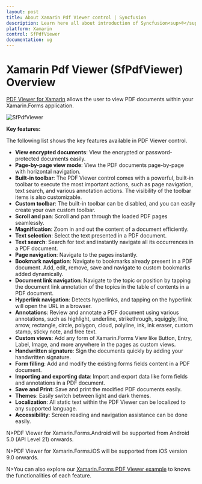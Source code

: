 ```yaml
---
layout: post
title: About Xamarin Pdf Viewer control | Syncfusion
description: Learn here all about introduction of Syncfusion<sup>®</sup> Xamarin Pdf Viewer (SfPdfViewer) control, its elements and more.
platform: Xamarin
control: SfPdfViewer
documentation: ug
---
```


# Xamarin Pdf Viewer (SfPdfViewer) Overview

[PDF Viewer for Xamarin](https://www.syncfusion.com/xamarin-ui-controls/xamarin-pdf-viewer) allows the user to view PDF documents within your Xamarin.Forms application. 

![SfPdfViewer](pdfviewer_images/pdfviewer.png)

**Key features:**

The following list shows the key features available in PDF Viewer control.

* **View encrypted documents**: View the encrypted or password-protected documents easily.
* **Page-by-page view mode**: View the PDF documents page-by-page with horizontal navigation.
* **Built-in toolbar**: The PDF Viewer control comes with a powerful, built-in toolbar to execute the most important actions, such as page navigation, text search, and various annotation actions. The visibility of the toolbar items is also customizable. 
* **Custom toolbar**: The built-in toolbar can be disabled, and you can easily create your own custom toolbar. 
* **Scroll and pan**: Scroll and pan through the loaded PDF pages seamlessly.
* **Magnification**: Zoom in and out the content of a document efficiently.
* **Text selection**: Select the text presented in a PDF document.
* **Text search**: Search for text and instantly navigate all its occurrences in a PDF document.
* **Page navigation**: Navigate to the pages instantly.
* **Bookmark navigation**: Navigate to bookmarks already present in a PDF document. Add, edit, remove, save and navigate to custom bookmarks added dynamically. 
* **Document link navigation**: Navigate to the topic or position by tapping the document link annotation of the topics in the table of contents in a PDF document.
* **Hyperlink navigation**: Detects hyperlinks, and tapping on the hyperlink will open the URL in a browser.
* **Annotations**: Review and annotate a PDF document using various annotations, such as highlight, underline, strikethrough, squiggly, line, arrow, rectangle, circle, polygon, cloud, polyline, ink, ink eraser, custom stamp, sticky note, and free text.
* **Custom views**: Add any form of Xamarin.Forms View like Button, Entry, Label, Image, and more anywhere in the pages as custom views.
* **Handwritten signature**: Sign the documents quickly by adding your handwritten signature.
* **Form filling**: Add and modify the existing forms fields content in a PDF document.
* **Importing and exporting data**: Import and export data like form fields and annotations in a PDF document.
* **Save and Print**: Save and print the modified PDF documents easily.
* **Themes**: Easily switch between light and dark themes.
* **Localization**: All static text within the PDF Viewer can be localized to any supported language.
* **Accessibility**: Screen reading and navigation assistance can be done easily.

N>PDF Viewer for Xamarin.Forms.Android will be supported from Android 5.0 (API Level 21) onwards.

N>PDF Viewer for Xamarin.Forms.iOS will be supported from iOS version 9.0 onwards.

N>You can also explore our [Xamarin.Forms PDF Viewer example](https://github.com/syncfusion/xamarin-demos/tree/master/Forms/PdfViewer) to knows the functionalities of each feature.